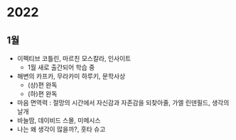 <!-- 
Reading: 바늘땀
 -->
# 2022

## 1월

- 이펙티브 코틀린, 마르친 모스칼라, 인사이트
  - 1월 새로 출간되어 학습 중
- 해변의 카프카, 무라카미 하루키, 문학사상
  - (상)편 완독
  - (하)편 완독 
- 마음 면역력 : 절망의 시간에서 자신감과 자존감을 되찾아줄, 가엘 린덴필드, 생각의날개
- 바늘땀, 데이비드 스몰, 미메시스
- 나는 왜 생각이 많을까?, 훗타 슈고
